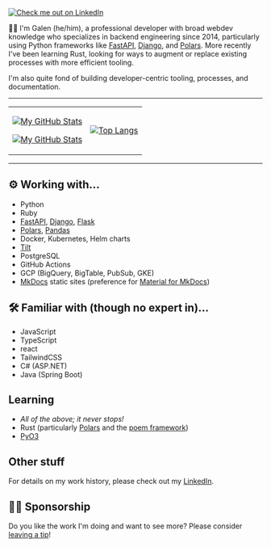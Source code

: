 [![Check me out on LinkedIn](https://img.shields.io/badge/Galen%20Rice-blue?logo=linkedin&logoColor=white&style=for-the-badge)][linkedin]

👋🏻 I'm Galen (he/him),
a professional developer with broad webdev knowledge who specializes in backend engineering since 2014,
particularly using Python frameworks like [FastAPI], [Django], and [Polars].
More recently I've been learning Rust,
looking for ways to augment or replace existing processes with more efficient tooling.

I'm also quite fond of building developer-centric tooling, processes, and documentation.

---

<table align="center"><tr><td align="center">

[![My GitHub Stats](https://github-readme-stats-one-bice.vercel.app/api?username=griceturrble&show_icons=true&theme=dark&role=OWNER,ORGANIZATION_MEMBER,COLLABORATOR&include_all_commits=true&count_private=true)](https://github.com/anuraghazra/github-readme-stats#gh-dark-mode-only)

[![My GitHub Stats](https://github-readme-stats-one-bice.vercel.app/api?username=griceturrble&show_icons=true&theme=default&role=OWNER,ORGANIZATION_MEMBER,COLLABORATOR&include_all_commits=true&count_private=true)](https://github.com/anuraghazra/github-readme-stats#gh-light-mode-only)

</td>
<td align="center">

[![Top Langs](https://github-readme-stats.vercel.app/api/top-langs/?username=griceturrble&layout=compact)](https://github.com/anuraghazra/github-readme-stats)

</td></tr></table>

---

## ⚙ Working with...

- Python
- Ruby
- [FastAPI], [Django], [Flask]
- [Polars], [Pandas]
- Docker, Kubernetes, Helm charts
- [Tilt]
- PostgreSQL
- GitHub Actions
- GCP (BigQuery, BigTable, PubSub, GKE)
- [MkDocs] static sites (preference for [Material for MkDocs])

## 🛠 Familiar with (though no expert in)...

- JavaScript
- TypeScript
- react
- TailwindCSS
- C# (ASP.NET)
- Java (Spring Boot)

## Learning

- _All of the above; it never stops!_
- Rust (particularly [Polars] and the [poem framework][poem-rust])
- [PyO3]

## Other stuff

For details on my work history,
please check out my [LinkedIn].

## 🙏🏻 Sponsorship

Do you like the work I'm doing and want to see more?
Please consider [leaving a tip][sponsorship]!

[django]: https://www.djangoproject.com/
[fastapi]: https://fastapi.tiangolo.com/
[flask]: https://flask.palletsprojects.com/en/3.0.x/
[linkedin]: https://www.linkedin.com/in/thegman/
[material for mkdocs]: https://squidfunk.github.io/mkdocs-material/
[mkdocs]: https://www.mkdocs.org/
[pandas]: https://pandas.pydata.org/pandas-docs/stable/index.html
[poem-rust]: https://github.com/poem-web/poem
[polars]: https://pola.rs/
[pyo3]: https://github.com/PyO3/pyo3
[sponsorship]: https://github.com/sponsors/GriceTurrble
[tilt]: https://tilt.dev/
